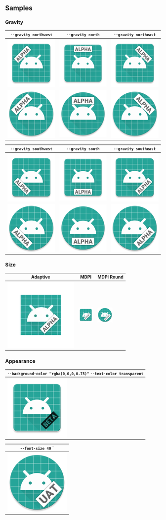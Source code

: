 ## Samples

### Gravity

| `--gravity northwest`                                         | `--gravity north`                                         | `--gravity northeast`                                         |
|---------------------------------------------------------------|-----------------------------------------------------------|---------------------------------------------------------------|
| ![](./samples/output/ic_launcher-xxxhdpi-northwest.png)       | ![](./samples/output/ic_launcher-xxxhdpi-north.png)       | ![](./samples/output/ic_launcher-xxxhdpi-northeast.png)       |
| ![](./samples/output/ic_launcher_round-xxxhdpi-northwest.png) | ![](./samples/output/ic_launcher_round-xxxhdpi-north.png) | ![](./samples/output/ic_launcher_round-xxxhdpi-northeast.png) |

| `--gravity southwest`                                         | `--gravity south`                                         | `--gravity southeast`                               |
|---------------------------------------------------------------|-----------------------------------------------------------|-----------------------------------------------------|
| ![](./samples/output/ic_launcher-xxxhdpi-southwest.png)       | ![](./samples/output/ic_launcher-xxxhdpi-south.png)       | ![](./samples/output/ic_launcher-xxxhdpi.png)       |
| ![](./samples/output/ic_launcher_round-xxxhdpi-southwest.png) | ![](./samples/output/ic_launcher_round-xxxhdpi-south.png) | ![](./samples/output/ic_launcher_round-xxxhdpi.png) |

### Size

| Adaptive                                          | MDPI                                       | MDPI Round                                       |
|---------------------------------------------------|--------------------------------------------|--------------------------------------------------|
| ![](./samples/output/ic_launcher_foreground.webp) | ![](./samples/output/ic_launcher-mdpi.png) | ![](./samples/output/ic_launcher_round-mdpi.png) |

### Appearance

| `--background-color "rgba(0,0,0,0.75)"` `--text-color transparent` |
|--------------------------------------------------------------------|
| ![](./samples/output/ic_launcher-xxxhdpi-dark-transparent.png)     |

| `--font-size 40`                               `           |
|------------------------------------------------------------|
| ![](./samples/output/ic_launcher_round-xxxhdpi-larger.png) |
